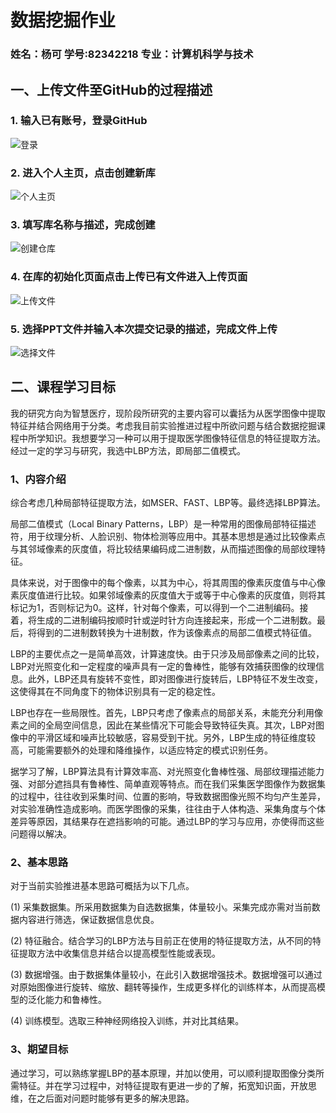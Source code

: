# 数据挖掘作业
### 姓名：杨可  学号:82342218  专业：计算机科学与技术   
## 一、上传文件至GitHub的过程描述   
### 1. 输入已有账号，登录GitHub
![登录](https://github.com/ykcoco1208/YangKeDataMining/assets/97384780/4e62143c-e463-4539-a15f-2359a3965c94)

### 2. 进入个人主页，点击创建新库
![个人主页](https://github.com/ykcoco1208/YangKeDataMining/assets/97384780/c1241068-e265-4a17-96b3-9e66f07b8e81)

### 3. 填写库名称与描述，完成创建
![创建仓库](https://github.com/ykcoco1208/YangKeDataMining/assets/97384780/9855fafe-7be1-430f-bdfa-b733895b68e7)

### 4. 在库的初始化页面点击上传已有文件进入上传页面
![上传文件](https://github.com/ykcoco1208/YangKeDataMining/assets/97384780/225817e2-7081-4105-b5a6-bb4857e47f9a)

### 5. 选择PPT文件并输入本次提交记录的描述，完成文件上传
![选择文件](https://github.com/ykcoco1208/YangKeDataMining/assets/97384780/70262cb2-36ac-4176-a37b-fb2282d68fbf)

## 二、课程学习目标  

我的研究方向为智慧医疗，现阶段所研究的主要内容可以囊括为从医学图像中提取特征并结合网络用于分类。考虑我目前实验推进过程中所欲问题与结合数据挖掘课程中所学知识。我想要学习一种可以用于提取医学图像特征信息的特征提取方法。经过一定的学习与研究，我选中LBP方法，即局部二值模式。
  
### 1、内容介绍  

综合考虑几种局部特征提取方法，如MSER、FAST、LBP等。最终选择LBP算法。  

局部二值模式（Local Binary Patterns，LBP）是一种常用的图像局部特征描述符，用于纹理分析、人脸识别、物体检测等应用中。其基本思想是通过比较像素点与其邻域像素的灰度值，将比较结果编码成二进制数，从而描述图像的局部纹理特征。  

具体来说，对于图像中的每个像素，以其为中心，将其周围的像素灰度值与中心像素灰度值进行比较。如果邻域像素的灰度值大于或等于中心像素的灰度值，则将其标记为1，否则标记为0。这样，针对每个像素，可以得到一个二进制编码。接着，将生成的二进制编码按顺时针或逆时针方向连接起来，形成一个二进制数。最后，将得到的二进制数转换为十进制数，作为该像素点的局部二值模式特征值。  

LBP的主要优点之一是简单高效，计算速度快。由于只涉及局部像素之间的比较，LBP对光照变化和一定程度的噪声具有一定的鲁棒性，能够有效捕获图像的纹理信息。此外，LBP还具有旋转不变性，即对图像进行旋转后，LBP特征不发生改变，这使得其在不同角度下的物体识别具有一定的稳定性。  

LBP也存在一些局限性。首先，LBP只考虑了像素点的局部关系，未能充分利用像素之间的全局空间信息，因此在某些情况下可能会导致特征失真。其次，LBP对图像中的平滑区域和噪声比较敏感，容易受到干扰。另外，LBP生成的特征维度较高，可能需要额外的处理和降维操作，以适应特定的模式识别任务。  

据学习了解，LBP算法具有计算效率高、对光照变化鲁棒性强、局部纹理描述能力强、对部分遮挡具有鲁棒性、简单直观等特点。而在我们采集医学图像作为数据集的过程中，往往收到采集时间、位置的影响，导致数据图像光照不均匀产生差异，对实验准确性造成影响。而医学图像的采集，往往由于人体构造、采集角度与个体差异等原因，其结果存在遮挡影响的可能。通过LBP的学习与应用，亦使得而这些问题得以解决。  

### 2、基本思路  

对于当前实验推进基本思路可概括为以下几点。  

(1) 采集数据集。所采用数据集为自选数据集，体量较小。采集完成亦需对当前数据内容进行筛选，保证数据信息优良。  

(2) 特征融合。结合学习的LBP方法与目前正在使用的特征提取方法，从不同的特征提取方法中收集信息并结合以提高模型性能或表现。  

(3) 数据增强。由于数据集体量较小，在此引入数据增强技术。数据增强可以通过对原始图像进行旋转、缩放、翻转等操作，生成更多样化的训练样本，从而提高模型的泛化能力和鲁棒性。  

(4) 训练模型。选取三种神经网络投入训练，并对比其结果。  

### 3、期望目标
通过学习，可以熟练掌握LBP的基本原理，并加以使用，可以顺利提取图像分类所需特征。并在学习过程中，对特征提取有更进一步的了解，拓宽知识面，开放思维，在之后面对问题时能够有更多的解决思路。
